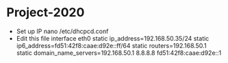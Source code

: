 # Project-2020
* Set up IP
nano /etc/dhcpcd.conf 
* Edit this file
interface eth0
static ip_address=192.168.50.35/24
static ip6_address=fd51:42f8:caae:d92e::ff/64
static routers=192.168.50.1
static domain_name_servers=192.168.50.1 8.8.8.8 fd51:42f8:caae:d92e::1

